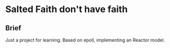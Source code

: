 # Salted Faith don't have faith
## Brief
Just a project for learning. Based on epoll, implementing an Reactor model.
